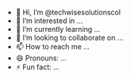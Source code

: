- 👋 Hi, I’m @techwisesolutionscol
- 👀 I’m interested in ...
- 🌱 I’m currently learning ...
- 💞️ I’m looking to collaborate on ...
- 📫 How to reach me ...
- 😄 Pronouns: ...
- ⚡ Fun fact: ...

<!---
techwisesolutionscol/techwisesolutionscol is a ✨ special ✨ repository because its `README.md` (this file) appears on your GitHub profile.
You can click the Preview link to take a look at your changes.
--->
